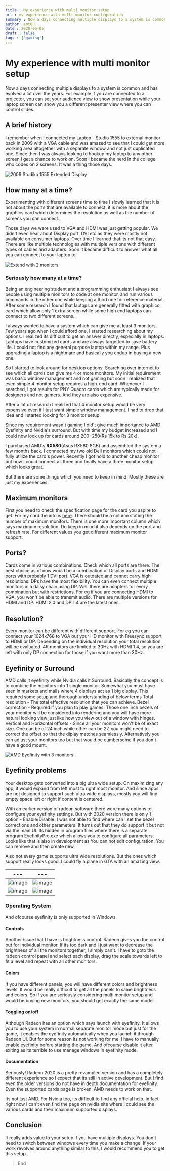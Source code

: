 ```yaml
---
title : My experience with multi monitor setup
url : my-experience-with-multi-monitor-configuration
summary : Now a days connecting multiple displays to a system is common and has evolved a lot over the years. For example if you are connected
author: amt8u
date : 2020-06-05
draft : false
tags : ['gaming']
---
```


# My experience with multi monitor  setup

Now a days connecting multiple displays to a system is common and has evolved a lot over the years. For example if you are connected to a projector, you can set your audience view to show presentation while your laptop screen can show you a different presenter view where you can control slides.

## A brief history

I remember when I connected my Laptop - Studio 1555 to external monitor back in 2009 with a VGA cable and was amazed to see that I could get more working area altogether with a separate window and not just duplicated one. Since then I was always looking to hookup my laptop to any other screen I get a chance to work on. Soon I became the nerd in the college who codes on 2 screens. It was a thing those days.

![2009 Studiko 1555 Extended Display](images/28102009350.jpg)

## How many at a time?
Experimenting with different screens time to time I slowly learned that it is not about the ports that are available to connect, it is more about the graphics card which determines the resolution as well as the number of screens you can connect.

Those days we were used to VGA and HDMI was just getting popular. We didn't even hear about Display port, DVI etc as they were mostly not available on consumer laptops. Over time I learned that its not that easy. There are like multiple technologies with multiple versions with different types of cables and adapters. Soon it became difficult to answer what all you can connect to your laptop to.

![Extend with 2 monitors](images/MultiDisplaySetup.png)

### Seriously how many at a time?
Being an engineering student and a programming enthusiast I always see people using multiple monitors to code at one monitor, and run various commands in the other one while keeping a third one for reference material. 
After some research I found that laptops are generally fitted with graphics card which allow only 1 extra screen while some high end laptops can connect to two different screens.

I always wanted to have a system which can give me at least 3 monitors. Few years ago when I could afford one, I started researching about my options. I realized its difficult to get an answer directly, especially in laptops. Laptops have customized cards and are always targetted to save battery life. I could not find any general purpose laptop within my range. Plus upgrading a laptop is a nightmare and basically you endup in buying a new one.

So I started to look around for desktop options. Searching over internet to see which all cards can give me 4 or more monitors. My initial requirement was basic window management and not gaming but soon I realized that even simple 4 monitor setup requires a high-end card. Whenever I searched, I got results for PNY Quadro cards which are typically made for designers and not gamers. And they are also expensive.

After a lot of research I realized that 4 monitor setup would be very expensive even if I just want simple window management. I had to drop that idea and I started looking for 3 monitor setup.

Since my requirement wasn't gaming I did't give much importance to AMD Eyefinity and Nvidia's surround. But with time my budget increased and I could now look up for cards around 200$-250$(Rs 15k to Rs 20k).

I purchased AMD's **RX580**(Asus RX580 8GB) and assembled the system a few months back. I connected my two old Dell monitors which could not fully utilize the card's power. Recently I got hold to another cheap monitor but now I could connect all three and finally have a three monitor setup which looks great.

But there are some things which you need to keep in mind. Mostly these are just my experiences.

## Maximum monitors
First you need to check the specification page for the card you aspire to get. For my card the info is [here](https://www.asus.com/Graphics-Cards/DUAL-RX580-O8G/specifications/). There should be a column stating the number of maximum monitors.
There is one more important column which says maximum resolution. Do keep in mind it also depends on the port and refresh rate. For different values you get different maximum monitor support.

## Ports?
Cards come in various combinations. Check which all ports are there. The best choice as of now would be a combination of Display ports and HDMI ports with probably 1 DVI port. VGA is outdated and cannot carry high resolutions. DPs have the most flexibility. You can even connect multiple monitors in a daisy chain using DP.
Well there are adapters for every combination but with restrictions. For eg if you are connecting HDMI to VGA, you won't be able to transmit audio.
There are multiple versions for HDMI and DP. HDMI 2.0 and DP 1.4 are the latest ones.

## Resolution?
Every monitor can be different with different support. For eg you can connect your 1024x768 to VGA but your HD monitor with Freesync support to HDMI or DP. Depending on the individual resolution your total resolution will be evaluated. 4K monitors are limited to 30Hz with HDMI 1.4, so you are left with only DP connection for those if you want more than 30Hz.

## Eyefinity or Surround
AMD calls it eyefinity while Nvidia calls it Surround. Basically the concept is to combine the monitors into 1 single monitor. Somewhat you must have seen in markets and malls where 4 displays act as 1 big display. This required some setup and thorough understanding of below terms
Total resolution - The total effective resolution that you can achieve.
Bezel correction - Required if you plan to play games. Those one inch bezels of your monitor will be considered into rendering and you will have more natural looking view just like how you view out of a window with hinges.
Vertical and Horizontal offsets - Since all your monitors won't be of exact size. One can be of 24 inch while other can be 27, you might need to correct the offset so that the diplay matches seamlessly. Alternatively you can adjust your monitors too but that would be cumbersome if you don't have a good mount.

![AMD Eyefinity with 3 monitors](images/20200604-2212.gif)
## Eyefinity problems
Your desktop gets converted into a big ultra wide setup. On maximizing any app, it would expand from left most to right most monitor. And since apps are not designed to support such ultra wide displays, mostly you will find empty space left or right if content is centered. 

With an earlier version of radeon software there were many options to configure your eyefinity settings. But with 2020 version there is only 1 option - Enable/Disable. I was not able to find where can I set the bezel corrections and other parameters. It turns out that they do support it but not via the main UI. Its hidden in program files where there is a separate program EyefinityPro.exe which allows you to configure all parameters. Looks like that is also in development as You can not edit configuration. You can remove and then create new.

Also not every game supports ultra wide resolutions. But the ones which support really looks good. I could fly a plane in GTA with an amazing view.

| ---                                        | ---                                        |
|--------------------------------------------|--------------------------------------------|
| ![image](images/IMG_20200604_231254-1.jpg) | ![image](images/IMG_20200604_231931-2.jpg) |
| ![image](images/IMG_20200604_230405-2.jpg) | ![image](images/IMG_20200601_165631.jpg)   |

### Operating System
And ofcourse eyefinity is only supported in Windows.

#### Controls
Another issue that I have is brightness control. Radeon gives you the control but for individual monitor. If its too dark and I just want to decrease the brightness of all the monitors together, I simply can't. I have to goto the radeon control panel and select each display, drag the scale towards left to fit a level and repeat with all other monitors. 

#### Colors
If you have different panels, you will have different colors and brightness levels. It would be really difficult to get all the panels to same brightness and colors. So if you are seriously considering multi monitor setup and would be buying new monitors, you should get exactly the same model.

#### Toggling on/off
Although Radeon has an option which says launch with eyefinity. It allows you to use your system in normal separate monitor mode but just for the game, it enables the eyefinity automatically when you launch it through Radeon UI. But for some reason its not working for me. I have to manually enable eyefinity before starting the game. And ofcourse disable it after exiting as its terrible to use manage windows in eyefinity mode.

#### Documentation
Seriously! Radeon 2020 is a pretty revampled version and has a completely different experience so I expect that its still in active development. But I find even the older versions do not have in depth documentation for eyefinity. Even the supported cards page is broken. AMD needs to work on that.

Its not just AMD. For Nvidia too, its difficult to find any official help. In fact right now I can't even find the page on nvidia site where I could see the various cards and their maximum supported displays.

## Conclusion
It really adds value to your setup if you have multiple displays. You don't need to switch between windows every time you make a change. If your work revolves around anything similar to this, I would recommend you to get this setup.

> End

